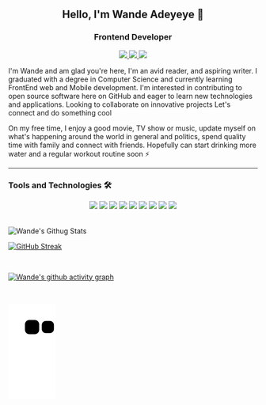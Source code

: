 <h2 align="center">Hello, I'm Wande Adeyeye 👋</h2>
<h3 align="center">Frontend Developer</h3>
<p align="center">
   
<a href="https://twitter.com/wandeadeyeye">
   <img src="https://img.shields.io/static/v1?label=&labelColor=1DA1F2&message=TWITTER&color=1DA1F2&style=for-the-badge&logo=Twitter&logoColor=white"/>
</a>

<a href="https://medium.com/@wandeadeyeye">
   <img src="https://img.shields.io/static/v1?label=&labelColor=000000&message=MEDIUM&color=000000&style=for-the-badge&logo=medium&logoColor=white"/>
</a>

<a href="https://www.linkedin.com/in/wandeadeyeye/">
   <img src="https://img.shields.io/static/v1?label=&labelColor=0072B1&message=LINKEDIN&color=0072B1&style=for-the-badge&logo=linkedin&logoColor=white"/>
</a>

<p/>


I'm Wande and am glad you're here, I'm an avid reader, and aspiring writer. I graduated with a degree in Computer Science and currently learning FrontEnd web and Mobile development. I'm interested in contributing to open source software here on GitHub and eager to learn new technologies and applications. Looking to collaborate on innovative projects Let's connect and do something cool

On my free time, I enjoy a good movie, TV show or music, update myself on what's happening around the world in general and politics, spend quality time with family and connect with friends. Hopefully can start drinking more water and a regular workout routine soon ⚡

<hr>


<h3>Tools and Technologies 🛠️</h3>
    <p align="center">
        <img src="https://img.shields.io/static/v1?label=&labelColor=F06529&message=HTML5&color=F06529&style=for-the-badge&logo=HTML5&logoColor=white"/>
        <img src="https://img.shields.io/static/v1?label=&labelColor=264DE4&message=CSS3&color=264DE4&logoColor=blue&style=for-the-badge&logo=CSS3&logoColor=white"/> 
        <img src="https://img.shields.io/static/v1?label=&labelColor=292826&message=JAVASCRIPT&color=292826&logoColor=yellow&style=for-the-badge&logo=javascript&logoColor=white"/>
        <img src="https://img.shields.io/static/v1?label=&labelColor=563d7c&message=BOOTSTRAP&color=563d7c&logoColor=fffff&style=for-the-badge&logo=bootstrap&logoColor=white"/>
        <img src="https://img.shields.io/static/v1?label=&labelColor=F29111&message=MYSQL&color=F29111&logoColor=white&style=for-the-badge&logo=mysql&logoColor=white"/>
        <img src="https://img.shields.io/static/v1?label=&labelColor=306998&message=PYTHON&color=306998&style=for-the-badge&logo=python&logoColor=white"/>
        <img src="https://img.shields.io/static/v1?label=&labelColor=0078D7&message=VS CODE&color=0078D7&logoColor=blue&style=for-the-badge&logo=visual studio code&logoColor=white"/>
        <img src="https://img.shields.io/static/v1?label=&labelColor=E24329&message=GIT&color=E24329&style=for-the-badge&logo=git&logoColor=white"/>
        <img src="https://img.shields.io/static/v1?label=&labelColor=000000&message=GITHUB&color=000000&logoColor=black&style=for-the-badge&logo=github&logoColor=white"/>
    </p>
<br>

<img align="center" alt="Wande's Githug Stats" src="https://github-readme-stats.vercel.app/api?username=wandeadeyeye&show_icons=true&include_all_commits=true&theme=transparent"/>

<br>

[![GitHub Streak](https://streak-stats.demolab.com/?user=wandeadeyeye&theme=transparent)](https://git.io/streak-stats)

<br>

[![Wande's github activity graph](https://github-readme-activity-graph.vercel.app/graph?username=wandeadeyeye&theme=github-dark)](https://github.com/ashutosh00710/github-readme-activity-graph)

<br>

![snake gif](https://github.com/wandeadeyeye/wandeadeyeye/blob/output/github-contribution-grid-snake.svg)

<!---
wandeadeyeye/wandeadeyeye is a ✨ special ✨ repository because its `README.md` (this file) appears on your GitHub profile.
You can click the Preview link to take a look at your changes.
--->
